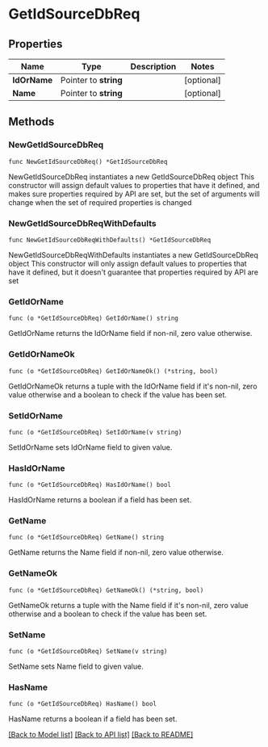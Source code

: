 # GetIdSourceDbReq

## Properties

Name | Type | Description | Notes
------------ | ------------- | ------------- | -------------
**IdOrName** | Pointer to **string** |  | [optional] 
**Name** | Pointer to **string** |  | [optional] 

## Methods

### NewGetIdSourceDbReq

`func NewGetIdSourceDbReq() *GetIdSourceDbReq`

NewGetIdSourceDbReq instantiates a new GetIdSourceDbReq object
This constructor will assign default values to properties that have it defined,
and makes sure properties required by API are set, but the set of arguments
will change when the set of required properties is changed

### NewGetIdSourceDbReqWithDefaults

`func NewGetIdSourceDbReqWithDefaults() *GetIdSourceDbReq`

NewGetIdSourceDbReqWithDefaults instantiates a new GetIdSourceDbReq object
This constructor will only assign default values to properties that have it defined,
but it doesn't guarantee that properties required by API are set

### GetIdOrName

`func (o *GetIdSourceDbReq) GetIdOrName() string`

GetIdOrName returns the IdOrName field if non-nil, zero value otherwise.

### GetIdOrNameOk

`func (o *GetIdSourceDbReq) GetIdOrNameOk() (*string, bool)`

GetIdOrNameOk returns a tuple with the IdOrName field if it's non-nil, zero value otherwise
and a boolean to check if the value has been set.

### SetIdOrName

`func (o *GetIdSourceDbReq) SetIdOrName(v string)`

SetIdOrName sets IdOrName field to given value.

### HasIdOrName

`func (o *GetIdSourceDbReq) HasIdOrName() bool`

HasIdOrName returns a boolean if a field has been set.

### GetName

`func (o *GetIdSourceDbReq) GetName() string`

GetName returns the Name field if non-nil, zero value otherwise.

### GetNameOk

`func (o *GetIdSourceDbReq) GetNameOk() (*string, bool)`

GetNameOk returns a tuple with the Name field if it's non-nil, zero value otherwise
and a boolean to check if the value has been set.

### SetName

`func (o *GetIdSourceDbReq) SetName(v string)`

SetName sets Name field to given value.

### HasName

`func (o *GetIdSourceDbReq) HasName() bool`

HasName returns a boolean if a field has been set.


[[Back to Model list]](../README.md#documentation-for-models) [[Back to API list]](../README.md#documentation-for-api-endpoints) [[Back to README]](../README.md)


